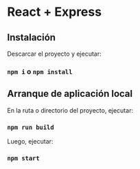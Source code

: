 ﻿# React + Express

## Instalación

Descarcar el proyecto y ejecutar:

### `npm i` o `npm install`

## Arranque de aplicación local

En la ruta o directorio del proyecto, ejecutar:

### `npm run build`

Luego, ejecutar:

### `npm start`

